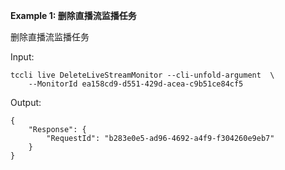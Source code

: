 **Example 1: 删除直播流监播任务**

删除直播流监播任务

Input: 

```
tccli live DeleteLiveStreamMonitor --cli-unfold-argument  \
    --MonitorId ea158cd9-d551-429d-acea-c9b51ce84cf5
```

Output: 
```
{
    "Response": {
        "RequestId": "b283e0e5-ad96-4692-a4f9-f304260e9eb7"
    }
}
```


